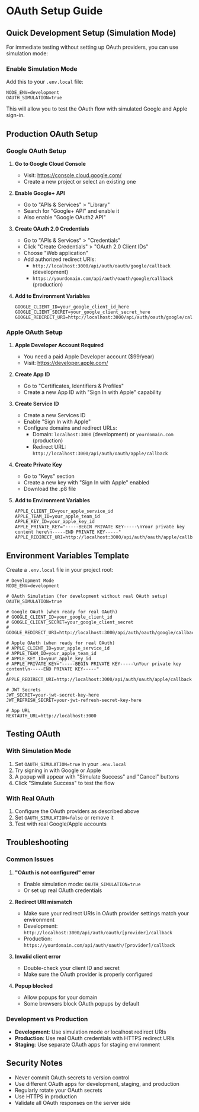 # OAuth Setup Guide

## Quick Development Setup (Simulation Mode)

For immediate testing without setting up OAuth providers, you can use simulation mode:

### Enable Simulation Mode
Add this to your `.env.local` file:
```env
NODE_ENV=development
OAUTH_SIMULATION=true
```

This will allow you to test the OAuth flow with simulated Google and Apple sign-in.

## Production OAuth Setup

### Google OAuth Setup

1. **Go to Google Cloud Console**
   - Visit: https://console.cloud.google.com/
   - Create a new project or select an existing one

2. **Enable Google+ API**
   - Go to "APIs & Services" > "Library"
   - Search for "Google+ API" and enable it
   - Also enable "Google OAuth2 API"

3. **Create OAuth 2.0 Credentials**
   - Go to "APIs & Services" > "Credentials"
   - Click "Create Credentials" > "OAuth 2.0 Client IDs"
   - Choose "Web application"
   - Add authorized redirect URIs:
     - `http://localhost:3000/api/auth/oauth/google/callback` (development)
     - `https://yourdomain.com/api/auth/oauth/google/callback` (production)

4. **Add to Environment Variables**
   ```env
   GOOGLE_CLIENT_ID=your_google_client_id_here
   GOOGLE_CLIENT_SECRET=your_google_client_secret_here
   GOOGLE_REDIRECT_URI=http://localhost:3000/api/auth/oauth/google/callback
   ```

### Apple OAuth Setup

1. **Apple Developer Account Required**
   - You need a paid Apple Developer account ($99/year)
   - Visit: https://developer.apple.com/

2. **Create App ID**
   - Go to "Certificates, Identifiers & Profiles"
   - Create a new App ID with "Sign In with Apple" capability

3. **Create Service ID**
   - Create a new Services ID
   - Enable "Sign In with Apple"
   - Configure domains and redirect URLs:
     - Domain: `localhost:3000` (development) or `yourdomain.com` (production)
     - Redirect URL: `http://localhost:3000/api/auth/oauth/apple/callback`

4. **Create Private Key**
   - Go to "Keys" section
   - Create a new key with "Sign In with Apple" enabled
   - Download the .p8 file

5. **Add to Environment Variables**
   ```env
   APPLE_CLIENT_ID=your_apple_service_id
   APPLE_TEAM_ID=your_apple_team_id
   APPLE_KEY_ID=your_apple_key_id
   APPLE_PRIVATE_KEY="-----BEGIN PRIVATE KEY-----\nYour private key content here\n-----END PRIVATE KEY-----"
   APPLE_REDIRECT_URI=http://localhost:3000/api/auth/oauth/apple/callback
   ```

## Environment Variables Template

Create a `.env.local` file in your project root:

```env
# Development Mode
NODE_ENV=development

# OAuth Simulation (for development without real OAuth setup)
OAUTH_SIMULATION=true

# Google OAuth (when ready for real OAuth)
# GOOGLE_CLIENT_ID=your_google_client_id
# GOOGLE_CLIENT_SECRET=your_google_client_secret
# GOOGLE_REDIRECT_URI=http://localhost:3000/api/auth/oauth/google/callback

# Apple OAuth (when ready for real OAuth)
# APPLE_CLIENT_ID=your_apple_service_id
# APPLE_TEAM_ID=your_apple_team_id
# APPLE_KEY_ID=your_apple_key_id
# APPLE_PRIVATE_KEY="-----BEGIN PRIVATE KEY-----\nYour private key content\n-----END PRIVATE KEY-----"
# APPLE_REDIRECT_URI=http://localhost:3000/api/auth/oauth/apple/callback

# JWT Secrets
JWT_SECRET=your-jwt-secret-key-here
JWT_REFRESH_SECRET=your-jwt-refresh-secret-key-here

# App URL
NEXTAUTH_URL=http://localhost:3000
```

## Testing OAuth

### With Simulation Mode
1. Set `OAUTH_SIMULATION=true` in your `.env.local`
2. Try signing in with Google or Apple
3. A popup will appear with "Simulate Success" and "Cancel" buttons
4. Click "Simulate Success" to test the flow

### With Real OAuth
1. Configure the OAuth providers as described above
2. Set `OAUTH_SIMULATION=false` or remove it
3. Test with real Google/Apple accounts

## Troubleshooting

### Common Issues

1. **"OAuth is not configured" error**
   - Enable simulation mode: `OAUTH_SIMULATION=true`
   - Or set up real OAuth credentials

2. **Redirect URI mismatch**
   - Make sure your redirect URIs in OAuth provider settings match your environment
   - Development: `http://localhost:3000/api/auth/oauth/[provider]/callback`
   - Production: `https://yourdomain.com/api/auth/oauth/[provider]/callback`

3. **Invalid client error**
   - Double-check your client ID and secret
   - Make sure the OAuth provider is properly configured

4. **Popup blocked**
   - Allow popups for your domain
   - Some browsers block OAuth popups by default

### Development vs Production

- **Development**: Use simulation mode or localhost redirect URIs
- **Production**: Use real OAuth credentials with HTTPS redirect URIs
- **Staging**: Use separate OAuth apps for staging environment

## Security Notes

- Never commit OAuth secrets to version control
- Use different OAuth apps for development, staging, and production
- Regularly rotate your OAuth secrets
- Use HTTPS in production
- Validate all OAuth responses on the server side
